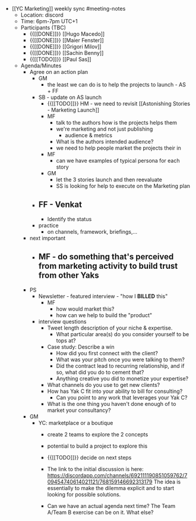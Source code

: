 - [[YC Marketing]] weekly sync #meeting-notes
    - Location: discord 
    - Time: 6pm-7pm UTC+1 
    - Participants (TBC)
        - {{[[DONE]]}} [[Hugo Macedo]] 
        - {{[[DONE]]}} [[Maier Fenster]]
        - {{[[DONE]]}} [[Grigori Milov]]
        - {{[[DONE]]}} [[Sachin Benny]]
        - {{[[TODO]]}} [[Paul Sas]]
    - Agenda/Minutes 
        - Agree on an action plan
            - GM
                - the least we can do is to help the projects to launch - AS + FF
            - SB - update on AS launch
                - {{[[TODO]]}} HM - we need to revisit [[Astonishing Stories - Marketing Launch]]
                - MF
                    - talk to the authors how is the projects helps them
                    - we're marketing and not just publishing
                        - audience & metrics 
                    - What is the authors intended audience?
                    - we need to help people market the projects their in
                - MF
                    - can we have examples of typical persona for each story
                - GM
                    - let the 3 stories launch and then reevaluate
                    - SS is looking for help to execute on the Marketing plan
            - FF - Venkat
                - 
                - Identify the status
            - practice 
                - on channels, framework, briefings,...
        - next important
            - MF - do something that's perceived from marketing activity to build trust from other Yaks
                - 
        - PS
            - Newsletter - featured interview - "how I **BILLED** this"
                - MF
                    - how would market this?
                    - how can we help to build the "product"
            - interview questions
                - Tweet length description of your niche & expertise.
                    - What particular area(s) do you consider yourself to be tops at?
                - Case study: Describe a win
                    - How did you first connect with the client?
                    - What was your pitch once you were talking to them?
                    - Did the contract lead to recurring relationship, and if so, what did you do to cement that?
                    - Anything creative you did to monetize your expertise?
                - What channels do you use to get new clients?
                - How has Yak C fit into your ability to bill for consulting?
                    - Can you point to any work that leverages your Yak C?
                - What is the one thing you haven't done enough of to market your consultancy?
        - GM 
            - YC: marketplace or a boutique
                - create 2 teams to explore the 2 concepts
                - potential to build a project to explore this 
                - {{[[TODO]]}} decide on next steps
                - The link to the initial discussion is here: https://discordapp.com/channels/692111190851059762/709454740614021121/768159146692313179
The idea is essentially to make the dilemma explicit and to start looking for possible solutions.

                - Can we have an actual agenda next time? The Team A/Team B exercise can be on it. What else? 
